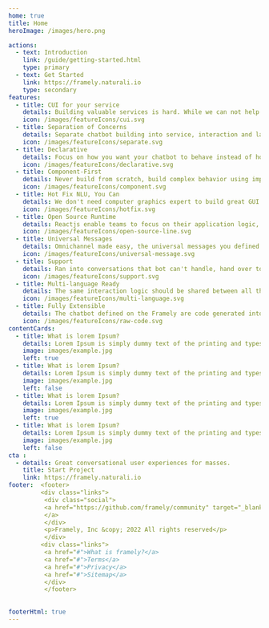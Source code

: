 ```yaml
---
home: true
title: Home
heroImage: /images/hero.png

actions:
  - text: Introduction
    link: /guide/getting-started.html
    type: primary
  - text: Get Started
    link: https://framely.naturali.io
    type: secondary
features:
  - title: CUI for your service
    details: Building valuable services is hard. While we can not help with that, we can make building conversational user interface a lot easier.
    icon: /images/featureIcons/cui.svg
  - title: Separation of Concerns
    details: Separate chatbot building into service, interaction and language perception, so different aspects can be handled by different people.
    icon: /images/featureIcons/separate.svg
  - title: Declarative
    details: Focus on how you want your chatbot to behave instead of how such behavior should be implemented imperatively, you got Framely for that. 
    icon: /images/featureIcons/declarative.svg
  - title: Component-First
    details: Never build from scratch, build complex behavior using imported components so your chatbot can automatically improve with each update.
    icon: /images/featureIcons/component.svg
  - title: Hot Fix NLU, You Can 
    details: We don't need computer graphics expert to build great GUI application, regular engineering team should be able to build effective CUI and fix it.
    icon: /images/featureIcons/hotfix.svg
  - title: Open Source Runtime
    details: Reactjs enable teams to focus on their application logic, instead of reinventing GUI wheels. Framely is doing the same for chatbot. 
    icon: /images/featureIcons/open-source-line.svg
  - title: Universal Messages
    details: Omnichannel made easy, the universal messages you defined once will get automatically translated into native message for each channel.  
    icon: /images/featureIcons/universal-message.svg
  - title: Support 
    details: Ran into conversations that bot can't handle, hand over to live agent with easy. We support integration with any contact center software.
    icon: /images/featureIcons/support.svg
  - title: Multi-language Ready
    details: The same interaction logic should be shared between all the different languages, so that you can use people with entirely different skillsets for this. 
    icon: /images/featureIcons/multi-language.svg
  - title: Fully Extensible
    details: The chatbot defined on the Framely are code generated into pure kotlin source code, which makes it super easy to integrate any types of plugins, including channel, support, and services in just about any functionality java/kotlin ecosystem has to offer.
    icon: /images/featureIcons/raw-code.svg
contentCards:
  - title: What is lorem Ipsum?
    details: Lorem Ipsum is simply dummy text of the printing and typesetting industry. Lorem Ipsum has been the industry's standard dummy text ever since the 1500s, when an unknown printer took a galley of type and scrambled it to make a type specimen book. It has survived not only five centuries, but also the leap into electronic typesetting, remaining essentially unchanged
    image: images/example.jpg
    left: true
  - title: What is lorem Ipsum?
    details: Lorem Ipsum is simply dummy text of the printing and typesetting industry. Lorem Ipsum has been the industry's standard dummy text ever since the 1500s, when an unknown printer took a galley of type and scrambled it to make a type specimen book. It has survived not only five centuries, but also the leap into electronic typesetting, remaining essentially unchanged
    image: images/example.jpg
    left: false
  - title: What is lorem Ipsum?
    details: Lorem Ipsum is simply dummy text of the printing and typesetting industry. Lorem Ipsum has been the industry's standard dummy text ever since the 1500s, when an unknown printer took a galley of type and scrambled it to make a type specimen book. It has survived not only five centuries, but also the leap into electronic typesetting, remaining essentially unchanged
    image: images/example.jpg
    left: true
  - title: What is lorem Ipsum?
    details: Lorem Ipsum is simply dummy text of the printing and typesetting industry. Lorem Ipsum has been the industry's standard dummy text ever since the 1500s, when an unknown printer took a galley of type and scrambled it to make a type specimen book. It has survived not only five centuries, but also the leap into electronic typesetting, remaining essentially unchanged
    image: images/example.jpg
    left: false    
cta :
  - details: Great conversational user experiences for masses.
    title: Start Project
    link: https://framely.naturali.io
footer:  <footer>
         <div class="links">
          <div class="social">
          <a href="https://github.com/framely/community" target="_blank" rel="noopener noreferrer"><svg><path fill="var(--c-text-lighter)"   fill-rule="evenodd" d="M12 2C6.477 2 2 6.484 2 12.017c0 4.425 2.865 8.18 6.839 9.504.5.092.682-.217.682-.483 0-.237-.008-.868-.013-1.703-2.782.605-3.369-1.343-3.369-1.343-.454-1.158-1.11-1.466-1.11-1.466-.908-.62.069-.608.069-.608 1.003.07 1.531 1.032 1.531 1.032.892 1.53 2.341 1.088 2.91.832.092-.647.35-1.088.636-1.338-2.22-.253-4.555-1.113-4.555-4.951 0-1.093.39-1.988 1.029-2.688-.103-.253-.446-1.272.098-2.65 0 0 .84-.27 2.75 1.026A9.564 9.564 0 0112 6.844c.85.004 1.705.115 2.504.337 1.909-1.296 2.747-1.027 2.747-1.027.546 1.379.202 2.398.1 2.651.64.7 1.028 1.595 1.028 2.688 0 3.848-2.339 4.695-4.566 4.943.359.309.678.92.678 1.855 0 1.338-.012 2.419-.012 2.747 0 .268.18.58.688.482A10.019 10.019 0 0022 12.017C22 6.484 17.522 2 12 2z"clip-rule="evenodd"></path></svg>
          </a>
          </div>
          <p>Framely, Inc &copy; 2022 All rights reserved</p>
          </div>
         <div class="links">
          <a href="#">What is framely?</a>
          <a href="#">Terms</a>
          <a href="#">Privacy</a>
          <a href="#">Sitemap</a>
          </div>
          </footer>
        
        
footerHtml: true 
---
```



